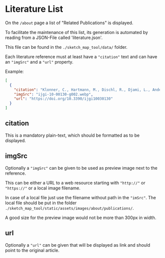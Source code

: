 # Literature List

On the `/about` page a list of "Related Publications" is displayed.

To facilitate the maintenance of this list, its generation is automated by reading from a JSON-File
called 'literature.json'.

This file can be found in the `./sketch_map_tool/data/` folder.

Each literature reference must at least have a `"citation"` text and can have an `"imgSrc"` and
a `"url"` property.

Example:

```json
[
  {
    "citation": "Klonner, C., Hartmann, M., Dischl, R., Djami, L., Anderson, L., Raifer, M., Lima-Silva, F., Degrossi, L. C., Zipf, A., de Albuquerque, J. P. (2021): The Sketch Map Tool Facilitates the Assessment of OpenStreetMap Data for Participatory Mapping, 10(3): 130. ISPRS International Journal of Geo-Information. 10:130.",
    "imgSrc": "ijgi-10-00130-g002.webp",
    "url": "https://doi.org/10.3390/ijgi10030130"
  }
]
```

## citation

This is a mandatory plain-text, which should be formatted as to be displayed.

## imgSrc

Optionally a `"imgSrc"` can be given to be used as preview image next to the reference.

This can be either a URL to a web resource starting with `"http://"` or `"https://"` or a local
image filename.

In case of a local file just use the filename without path in the `"imSrc"`. The local file should
be put in the folder `./sketch_map_tool/static/assets/images/about/publications/`.

A good size for the preview image would not be more than 300px in width.

## url

Optionally a `"url"` can be given that will be displayed as link and should point to the original
article.

